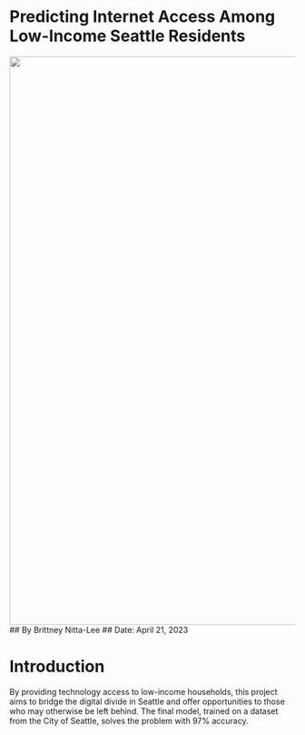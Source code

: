 # Predicting Internet Access Among Low-Income Seattle Residents
<img src="https://github.com/bnittalee/H1N1-Flu-Vaccines/blob/main/IMAGES/cdc-IFKv3LESkVg-unsplash.jpg" width="1000">
## By Brittney Nitta-Lee
## Date: April 21, 2023



# Introduction 
By providing technology access to low-income households, this project aims to bridge the digital divide in Seattle and offer opportunities to those who may otherwise be left behind. The final model, trained on a dataset from the City of Seattle, solves the problem with 97% accuracy.
